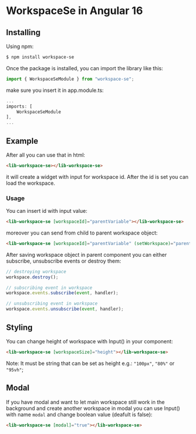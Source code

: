 # WorkspaceSe in Angular 16

## Installing

Using npm:

```bash
$ npm install workspace-se
```

Once the package is installed, you can import the library like this:

```ts
import { WorkspaceSeModule } from "workspace-se";
```

make sure you insert it in app.module.ts:

```ts
...
imports: [
    WorkspaceSeModule
],
...
```

## Example

After all you can use that in html:

```html
<lib-workspace-se></lib-workspace-se>
```

it will create a widget with input for workspace id. After the id is set you can load the workspace.

### Usage

You can insert id with input value:

```html
<lib-workspace-se [workspaceId]="parentVariable"></lib-workspace-se>
```

moreover you can send from child to parent workspace object:

```html
<lib-workspace-se [workspaceId]="parentVariable" (setWorkspace)="parentFunction($event)"></lib-workspace-se>
```

After saving workspace object in parent component you can either subscribe, unsubscribe events or destroy them:

```ts
// destroying workspace
workspace.destroy();

// subscribing event in workspace
workspace.events.subscribe(event, handler);

// unsubscribing event in workspace
workspace.events.unsubscribe(event, handler);
```

## Styling

You can change height of workspace with Input() in your component:

```html
<lib-workspace-se [workspaceSize]="height"></lib-workspace-se>
```

Note: It must be string that can be set as height e.g.: `"100px"`, `"80%"` or `"95vh"`;

## Modal

If you have modal and want to let main workspace still work in the background and create another workspace in modal you can use Input() with name `modal` and change boolean value (deafult is false):

```html
<lib-workspace-se [modal]="true"></lib-workspace-se>
```

